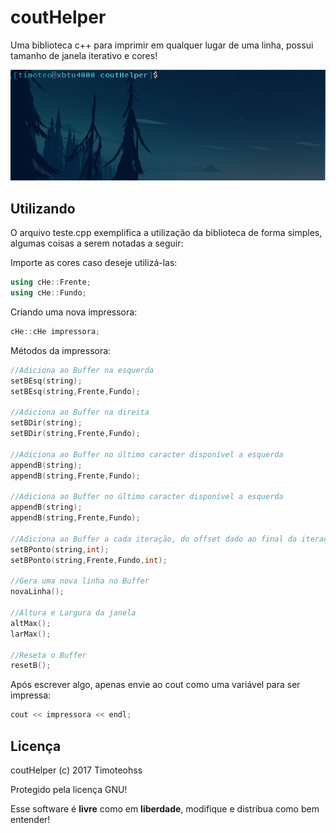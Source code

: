# coutHelper

Uma biblioteca c++ para imprimir em qualquer lugar de uma linha, possui tamanho de janela iterativo e cores!

![Exemplo](https://raw.githubusercontent.com/timoteohss/coutHelper/master/exemplo.gif "Exemplo")
## Utilizando

O arquivo teste.cpp exemplifica a utilização da biblioteca de forma simples, algumas coisas a serem notadas a seguir:

Importe as cores caso deseje utilizá-las: 
```c++
using cHe::Frente;
using cHe::Fundo;

```

Criando uma nova impressora:
```c++
cHe::cHe impressora;
```

Métodos da impressora:
```c++
//Adiciona ao Buffer na esquerda
setBEsq(string);
setBEsq(string,Frente,Fundo);

//Adiciona ao Buffer na direita
setBDir(string);
setBDir(string,Frente,Fundo);

//Adiciona ao Buffer no último caracter disponível a esquerda
appendB(string);
appendB(string,Frente,Fundo);

//Adiciona ao Buffer no último caracter disponível a esquerda
appendB(string);
appendB(string,Frente,Fundo);

//Adiciona ao Buffer a cada iteração, do offset dado ao final da iteração, não faz parte do Buffer por si só
setBPonto(string,int);
setBPonto(string,Frente,Fundo,int);

//Gera uma nova linha no Buffer
novaLinha();

//Altura e Largura da janela
altMax();
larMax();

//Reseta o Buffer
resetB();
```

Após escrever algo, apenas envie ao cout como uma variável para ser impressa:

```c++
cout << impressora << endl;
```

## Licença

coutHelper (c) 2017 Timoteohss

Protegido pela licença GNU!

Esse software é **livre** como em **liberdade**, modifique e distribua como bem entender!


